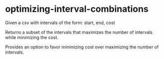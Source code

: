# optimizing-interval-combinations

Given a csv with intervals of the form: start, end, cost

Returns a subset of the intervals that maximizes the number of intervals while minimizing the cost.

Provides an option to favor minimizing cost over maximizing the number of intervals.
